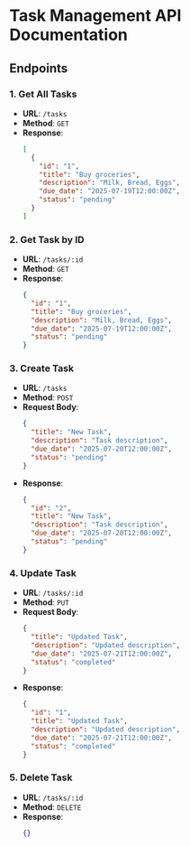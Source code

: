 # Task Management API Documentation

## Endpoints

### 1. Get All Tasks
- **URL**: `/tasks`
- **Method**: `GET`
- **Response**:
  ```json
  [
    {
      "id": "1",
      "title": "Buy groceries",
      "description": "Milk, Bread, Eggs",
      "due_date": "2025-07-19T12:00:00Z",
      "status": "pending"
    }
  ]
  ```

### 2. Get Task by ID
- **URL**: `/tasks/:id`
- **Method**: `GET`
- **Response**:
  ```json
  {
    "id": "1",
    "title": "Buy groceries",
    "description": "Milk, Bread, Eggs",
    "due_date": "2025-07-19T12:00:00Z",
    "status": "pending"
  }
  ```

### 3. Create Task
- **URL**: `/tasks`
- **Method**: `POST`
- **Request Body**:
  ```json
  {
    "title": "New Task",
    "description": "Task description",
    "due_date": "2025-07-20T12:00:00Z",
    "status": "pending"
  }
  ```
- **Response**:
  ```json
  {
    "id": "2",
    "title": "New Task",
    "description": "Task description",
    "due_date": "2025-07-20T12:00:00Z",
    "status": "pending"
  }
  ```

### 4. Update Task
- **URL**: `/tasks/:id`
- **Method**: `PUT`
- **Request Body**:
  ```json
  {
    "title": "Updated Task",
    "description": "Updated description",
    "due_date": "2025-07-21T12:00:00Z",
    "status": "completed"
  }
  ```
- **Response**:
  ```json
  {
    "id": "1",
    "title": "Updated Task",
    "description": "Updated description",
    "due_date": "2025-07-21T12:00:00Z",
    "status": "completed"
  }
  ```

### 5. Delete Task
- **URL**: `/tasks/:id`
- **Method**: `DELETE`
- **Response**:
  ```json
  {}
  ```

